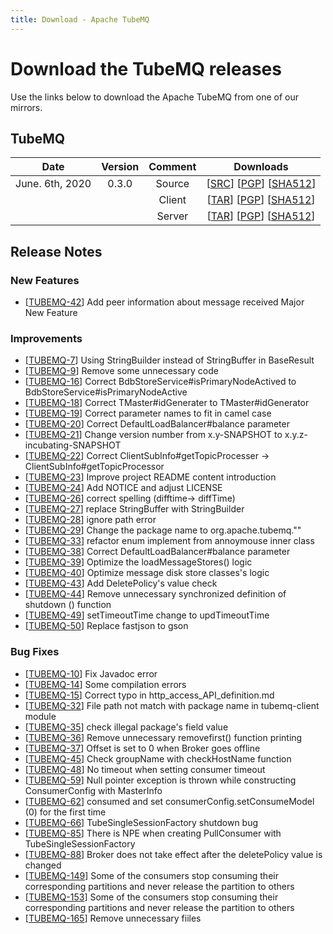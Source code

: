 ```yaml
---
title: Download - Apache TubeMQ
---
```


# Download the TubeMQ releases

Use the links below to download the Apache TubeMQ from one of our mirrors.

## TubeMQ
| Date | Version| Comment | Downloads |
|:---:|:--:|:--:|:--:|
| June. 6th, 2020 | 0.3.0 | Source | [[SRC](http://www.apache.org/dyn/closer.lua/incubator/tubemq/0.3.0-incubating/apache-tubemq-0.3.0-incubating-src.tar.gz)]                 [[PGP](https://downloads.apache.org/incubator/tubemq/0.3.0-incubating/apache-tubemq-0.3.0-incubating-src.tar.gz.asc)]             [[SHA512](https://downloads.apache.org/incubator/tubemq/0.3.0-incubating/apache-tubemq-0.3.0-incubating-src.tar.gz.sha512)] |
| |                       | Client | [[TAR](http://www.apache.org/dyn/closer.lua/incubator/tubemq/0.3.0-incubating/apache-tubemq-client-0.3.0-incubating-bin.tar.gz)]          [[PGP](https://downloads.apache.org/incubator/tubemq/0.3.0-incubating/apache-tubemq-client-0.3.0-incubating-bin.tar.gz.asc)]      [[SHA512](https://downloads.apache.org/incubator/tubemq/0.3.0-incubating/apache-tubemq-client-0.3.0-incubating-bin.tar.gz.sha512)] |
| |                       | Server | [[TAR](http://www.apache.org/dyn/closer.lua/incubator/tubemq/0.3.0-incubating/apache-tubemq-server-0.3.0-incubating-bin.tar.gz)]          [[PGP](https://downloads.apache.org/incubator/tubemq/0.3.0-incubating/apache-tubemq-server-0.3.0-incubating-bin.tar.gz.asc)]      [[SHA512](https://downloads.apache.org/incubator/tubemq/0.3.0-incubating/apache-tubemq-server-0.3.0-incubating-bin.tar.gz.sha512)] |


## Release Notes

### New Features
 - [[TUBEMQ-42](https://issues.apache.org/jira/browse/TUBEMQ-42)] Add peer information about message received Major New Feature
 
### Improvements
 - [[TUBEMQ-7](https://issues.apache.org/jira/browse/TUBEMQ-7)] Using StringBuilder instead of StringBuffer in BaseResult
 - [[TUBEMQ-9](https://issues.apache.org/jira/browse/TUBEMQ-9)] Remove some unnecessary code
 - [[TUBEMQ-16](https://issues.apache.org/jira/browse/TUBEMQ-16)] Correct BdbStoreService#isPrimaryNodeActived to BdbStoreService#isPrimaryNodeActive
 - [[TUBEMQ-18](https://issues.apache.org/jira/browse/TUBEMQ-18)] Correct TMaster#idGenerater to TMaster#idGenerator
 - [[TUBEMQ-19](https://issues.apache.org/jira/browse/TUBEMQ-19)] Correct parameter names to fit in camel case
 - [[TUBEMQ-20](https://issues.apache.org/jira/browse/TUBEMQ-20)] Correct DefaultLoadBalancer#balance parameter
 - [[TUBEMQ-21](https://issues.apache.org/jira/browse/TUBEMQ-21)] Change version number from x.y-SNAPSHOT to x.y.z-incubating-SNAPSHOT
 - [[TUBEMQ-22](https://issues.apache.org/jira/browse/TUBEMQ-22)] Correct ClientSubInfo#getTopicProcesser -> ClientSubInfo#getTopicProcessor
 - [[TUBEMQ-23](https://issues.apache.org/jira/browse/TUBEMQ-23)] Improve project README content introduction
 - [[TUBEMQ-24](https://issues.apache.org/jira/browse/TUBEMQ-24)] Add NOTICE and adjust LICENSE
 - [[TUBEMQ-26](https://issues.apache.org/jira/browse/TUBEMQ-26)] correct spelling (difftime-> diffTime)
 - [[TUBEMQ-27](https://issues.apache.org/jira/browse/TUBEMQ-27)] replace StringBuffer with StringBuilder
 - [[TUBEMQ-28](https://issues.apache.org/jira/browse/TUBEMQ-28)] ignore path error
 - [[TUBEMQ-29](https://issues.apache.org/jira/browse/TUBEMQ-29)] Change the package name to org.apache.tubemq.""
 - [[TUBEMQ-33](https://issues.apache.org/jira/browse/TUBEMQ-33)] refactor enum implement from annoymouse inner class
 - [[TUBEMQ-38](https://issues.apache.org/jira/browse/TUBEMQ-38)] Correct DefaultLoadBalancer#balance parameter
 - [[TUBEMQ-39](https://issues.apache.org/jira/browse/TUBEMQ-39)] Optimize the loadMessageStores() logic
 - [[TUBEMQ-40](https://issues.apache.org/jira/browse/TUBEMQ-40)] Optimize message disk store classes's logic
 - [[TUBEMQ-43](https://issues.apache.org/jira/browse/TUBEMQ-43)] Add DeletePolicy's value check
 - [[TUBEMQ-44](https://issues.apache.org/jira/browse/TUBEMQ-44)] Remove unnecessary synchronized definition of shutdown () function
 - [[TUBEMQ-49](https://issues.apache.org/jira/browse/TUBEMQ-49)] setTimeoutTime change to updTimeoutTime
 - [[TUBEMQ-50](https://issues.apache.org/jira/browse/TUBEMQ-50)] Replace fastjson to gson
 
 
### Bug Fixes
 - [[TUBEMQ-10](https://issues.apache.org/jira/browse/TUBEMQ-10)] Fix Javadoc error
 - [[TUBEMQ-14](https://issues.apache.org/jira/browse/TUBEMQ-14)] Some compilation errors
 - [[TUBEMQ-15](https://issues.apache.org/jira/browse/TUBEMQ-15)] Correct typo in http_access_API_definition.md
 - [[TUBEMQ-32](https://issues.apache.org/jira/browse/TUBEMQ-32)] File path not match with package name in tubemq-client module
 - [[TUBEMQ-35](https://issues.apache.org/jira/browse/TUBEMQ-35)] check illegal package's field value
 - [[TUBEMQ-36](https://issues.apache.org/jira/browse/TUBEMQ-36)] Remove unnecessary removefirst() function printing
 - [[TUBEMQ-37](https://issues.apache.org/jira/browse/TUBEMQ-37)] Offset is set to 0 when Broker goes offline
 - [[TUBEMQ-45](https://issues.apache.org/jira/browse/TUBEMQ-45)] Check groupName with checkHostName function
 - [[TUBEMQ-48](https://issues.apache.org/jira/browse/TUBEMQ-48)] No timeout when setting consumer timeout
 - [[TUBEMQ-59](https://issues.apache.org/jira/browse/TUBEMQ-59)] Null pointer exception is thrown while constructing ConsumerConfig with MasterInfo
 - [[TUBEMQ-62](https://issues.apache.org/jira/browse/TUBEMQ-62)] consumed and set consumerConfig.setConsumeModel (0) for the first time
 - [[TUBEMQ-66](https://issues.apache.org/jira/browse/TUBEMQ-66)] TubeSingleSessionFactory shutdown bug
 - [[TUBEMQ-85](https://issues.apache.org/jira/browse/TUBEMQ-85)] There is NPE when creating PullConsumer with TubeSingleSessionFactory
 - [[TUBEMQ-88](https://issues.apache.org/jira/browse/TUBEMQ-88)] Broker does not take effect after the deletePolicy value is changed
 - [[TUBEMQ-149](https://issues.apache.org/jira/browse/TUBEMQ-149)] Some of the consumers stop consuming their corresponding partitions and never release the partition to others
 - [[TUBEMQ-153](https://issues.apache.org/jira/browse/TUBEMQ-153)] Some of the consumers stop consuming their corresponding partitions and never release the partition to others
 - [[TUBEMQ-165](https://issues.apache.org/jira/browse/TUBEMQ-165)] Remove unnecessary fiiles
 
